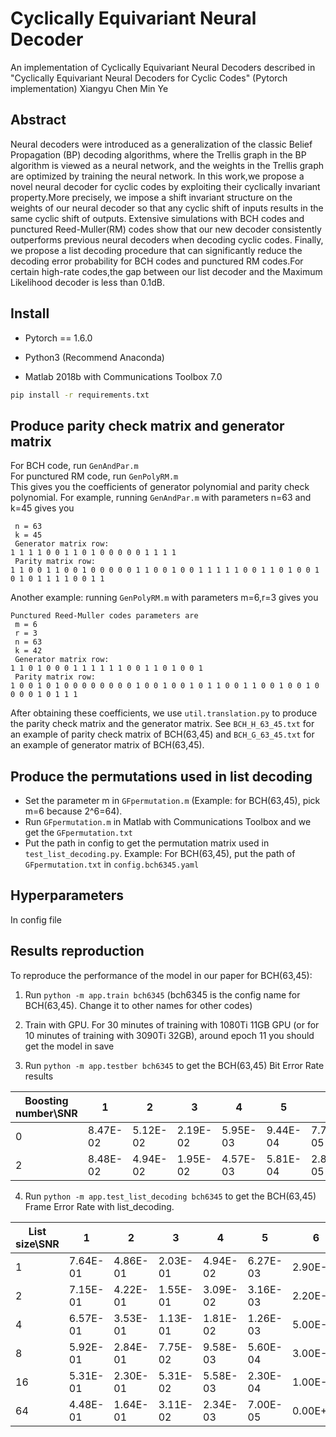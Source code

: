 # Cyclically Equivariant Neural Decoder

An implementation of Cyclically Equivariant Neural Decoders described in "Cyclically Equivariant Neural Decoders for Cyclic Codes" (Pytorch implementation) Xiangyu Chen Min Ye

## Abstract

Neural decoders were introduced as a generalization of the classic Belief Propagation (BP) decoding algorithms, where the Trellis graph in the BP algorithm is viewed as a neural network, and the weights in the Trellis graph are optimized by training the neural network. In this work,we propose a novel neural decoder for cyclic codes by exploiting their cyclically invariant property.More precisely, we impose a shift invariant structure on the weights of our neural decoder so that any cyclic shift of inputs results in the same cyclic shift of outputs. Extensive simulations with BCH codes and punctured Reed-Muller(RM) codes show that our new decoder consistently outperforms previous neural decoders when decoding cyclic codes. Finally, we propose a list decoding procedure that can significantly reduce the decoding error probability for BCH codes and punctured RM codes.For certain high-rate codes,the gap between our list decoder and the Maximum Likelihood decoder is less than 0.1dB.


## Install

- Pytorch == 1.6.0

- Python3 (Recommend Anaconda)

- Matlab 2018b with Communications Toolbox 7.0


```bash
pip install -r requirements.txt
```

## Produce parity check matrix and generator matrix
For BCH code, run ```GenAndPar.m```   
For punctured RM code, run ```GenPolyRM.m```  
This gives you the coefficients of generator polynomial and parity check polynomial. For example, running ```GenAndPar.m``` with parameters n=63 and k=45 gives you

```
 n = 63 
 k = 45 
 Generator matrix row: 
1 1 1 1 0 0 1 1 0 1 0 0 0 0 0 1 1 1 1 
 Parity matrix row: 
1 1 0 0 1 1 0 0 1 0 0 0 0 0 1 1 0 0 1 0 0 1 1 1 1 1 0 0 1 1 0 1 0 0 1 0 1 0 1 1 1 1 0 0 1 1 
```

Another example: running ```GenPolyRM.m``` with parameters m=6,r=3 gives you

```
Punctured Reed-Muller codes parameters are 
 m = 6 
 r = 3 
 n = 63 
 k = 42 
 Generator matrix row: 
1 1 0 1 0 0 0 1 1 1 1 1 1 0 0 1 1 0 1 0 0 1 
 Parity matrix row: 
1 0 0 1 0 1 0 0 0 0 0 0 0 0 1 0 0 1 0 0 1 0 1 1 0 0 1 1 0 0 1 0 0 1 0 0 0 0 1 0 1 1 1 
```

After obtaining these coefficients, we use ```util.translation.py``` to produce the parity check matrix and the generator matrix. See ```BCH_H_63_45.txt``` for an example of parity check matrix of BCH(63,45) and ```BCH_G_63_45.txt``` for an example of generator matrix of BCH(63,45).

## Produce the permutations used in list decoding

- Set the parameter m in ```GFpermutation.m``` (Example: for BCH(63,45), pick m=6 because 2^6=64).  
- Run ```GFpermutation.m``` in Matlab with Communications Toolbox and we get the ```GFpermutation.txt```
- Put the path in config to get the permutation matrix used in ```test_list_decoding.py```. Example: For BCH(63,45), put the path of ```GFpermutation.txt``` in ```config.bch6345.yaml```


## Hyperparameters

In config file

## Results reproduction

To reproduce the performance of the model in our paper for BCH(63,45):

1. Run ```python -m app.train bch6345``` (bch6345 is the config name for BCH(63,45). Change it to other names for other codes)

2. Train with GPU. For 30 minutes of training with 1080Ti 11GB GPU (or for 10 minutes of training with 3090Ti 32GB), around epoch 11 you should get the model in save

3. Run ```python -m app.testber bch6345``` to get the BCH(63,45) Bit Error Rate results

| Boosting number\SNR | 1        | 2        | 3        | 4        | 5        | 6        |
| ------------------- | -------- | -------- | -------- | -------- | -------- | -------- |
| 0                   | 8.47E-02 | 5.12E-02 | 2.19E-02 | 5.95E-03 | 9.44E-04 | 7.78E-05 |
| 2                   | 8.48E-02 | 4.94E-02 | 1.95E-02 | 4.57E-03 | 5.81E-04 | 2.89E-05 |


4. Run ```python -m app.test_list_decoding bch6345``` to get the BCH(63,45) Frame Error Rate with list_decoding.

| List size\SNR | 1        | 2        | 3        | 4        | 5        | 6        |
| ------------- | -------- | -------- | -------- | -------- | -------- | -------- |
| 1             | 7.64E-01 | 4.86E-01 | 2.03E-01 | 4.94E-02 | 6.27E-03 | 2.90E-04 |
| 2             | 7.15E-01 | 4.22E-01 | 1.55E-01 | 3.09E-02 | 3.16E-03 | 2.20E-04 |
| 4             | 6.57E-01 | 3.53E-01 | 1.13E-01 | 1.81E-02 | 1.26E-03 | 5.00E-05 |
| 8             | 5.92E-01 | 2.84E-01 | 7.75E-02 | 9.58E-03 | 5.60E-04 | 3.00E-05 |
| 16            | 5.31E-01 | 2.30E-01 | 5.31E-02 | 5.58E-03 | 2.30E-04 | 1.00E-05 |
| 64            | 4.48E-01 | 1.64E-01 | 3.11E-02 | 2.34E-03 | 7.00E-05 | 0.00E+00 |
